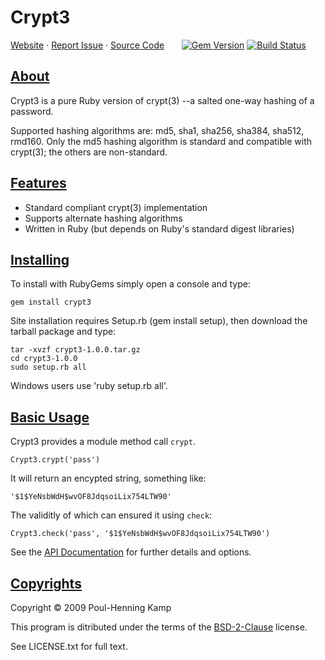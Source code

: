# Crypt3

[Website](http://rubyworks.github.com/crypt3) &middot;
[Report Issue](http://github.com/rubyworks/crypt3/issues) &middot;
[Source Code](http://github.com/rubyworks/crypt3) &nbsp; &nbsp; &nbsp;
[![Gem Version](https://badge.fury.io/rb/crypt3.png)](http://badge.fury.io/rb/crypt3) 
[![Build Status](https://secure.travis-ci.org/rubyworks/crypt3.png)](http://travis-ci.org/rubyworks/crypt3)


## [About](#about)

Crypt3 is a pure Ruby version of crypt(3) --a salted one-way
hashing of a password.

Supported hashing algorithms are: md5, sha1, sha256, sha384,
sha512, rmd160. Only the md5 hashing algorithm is standard
and compatible with crypt(3); the others are non-standard.


## [Features](#features)

* Standard compliant crypt(3) implementation
* Supports alternate hashing algorithms
* Written in Ruby (but depends on Ruby's standard digest libraries)


## [Installing](#installing)

To install with RubyGems simply open a console and type:

    gem install crypt3

Site installation requires Setup.rb (gem install setup),
then download the tarball package and type:

    tar -xvzf crypt3-1.0.0.tar.gz
    cd crypt3-1.0.0
    sudo setup.rb all

Windows users use 'ruby setup.rb all'.


## [Basic Usage](#usage)

Crypt3 provides a module method call `crypt`.

    Crypt3.crypt('pass')

It will return an encypted string, something like:

    '$1$YeNsbWdH$wvOF8JdqsoiLix754LTW90'

The validitly of which can ensured it using `check`:

    Crypt3.check('pass', '$1$YeNsbWdH$wvOF8JdqsoiLix754LTW90')

See the [API Documentation](http://rubydoc.info/gems/crypt3/frames) for further
details and options.


## [Copyrights](#copyright)

Copyright &copy; 2009 Poul-Henning Kamp

This program is ditributed under the terms of the [BSD-2-Clause](http://opensource.org/licenses/BSD-2-Clause)
license.

See LICENSE.txt for full text.

